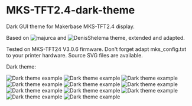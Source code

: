# MKS-TFT2.4-dark-theme
Dark GUI theme for Makerbase MKS-TFT2.4 display. 

Based on ![majurca](https://github.com/majurca/MKS-TFT28-NEW-PICTURES) and ![DenisShelema](https://github.com/DenisShelema/MKS-TFT3.5-light-and-dark-themes) theme, extended and adapted. 

Tested on MKS-TFT24 V3.0.6 firmware. Don't forget adapt mks_config.txt to your printer hardware. Source SVG files are available.

Dark theme:

![Dark theme example](https://github.com/scmanjarrez/MKS-TFT2.4-dark-theme/blob/master/screenshots/screenshot0.png)
![Dark theme example](https://github.com/scmanjarrez/MKS-TFT2.4-dark-theme/blob/master/screenshots/screenshot1.png)
![Dark theme example](https://github.com/scmanjarrez/MKS-TFT2.4-dark-theme/blob/master/screenshots/screenshot2.png)
![Dark theme example](https://github.com/scmanjarrez/MKS-TFT2.4-dark-theme/blob/master/screenshots/screenshot3.png)
![Dark theme example](https://github.com/scmanjarrez/MKS-TFT2.4-dark-theme/blob/master/screenshots/screenshot4.png)
![Dark theme example](https://github.com/scmanjarrez/MKS-TFT2.4-dark-theme/blob/master/screenshots/screenshot5.png)
![Dark theme example](https://github.com/scmanjarrez/MKS-TFT2.4-dark-theme/blob/master/screenshots/screenshot6.png)
![Dark theme example](https://github.com/scmanjarrez/MKS-TFT2.4-dark-theme/blob/master/screenshots/screenshot7.png)
![Dark theme example](https://github.com/scmanjarrez/MKS-TFT2.4-dark-theme/blob/master/screenshots/screenshot8.png)
![Dark theme example](https://github.com/scmanjarrez/MKS-TFT2.4-dark-theme/blob/master/screenshots/screenshot9.png)
![Dark theme example](https://github.com/scmanjarrez/MKS-TFT2.4-dark-theme/blob/master/screenshots/screenshot10.png)